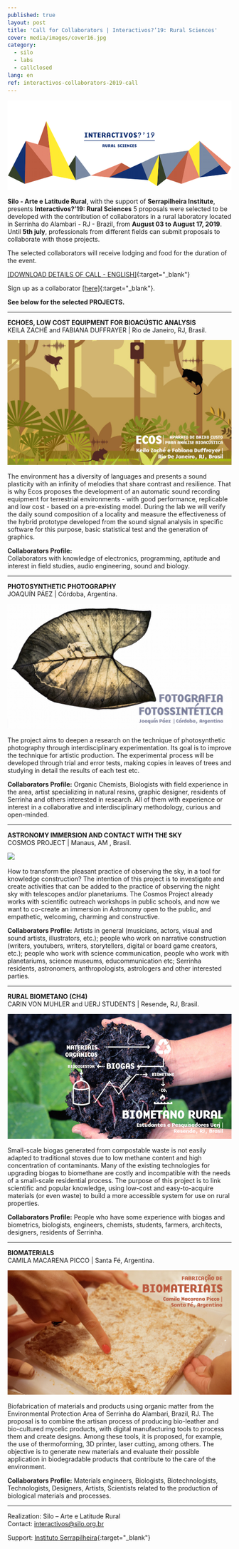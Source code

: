 ```yaml
---
published: true
layout: post
title: 'Call for Collaborators | Interactivos?’19: Rural Sciences'
cover: media/images/cover16.jpg
category:
  - silo
  - labs
  - callclosed
lang: en
ref: interactivos-collaborators-2019-call
---
```

![](/media/images/i19_cover01.png)

**Silo - Arte e Latitude Rural**, with the support of **Serrapilheira Institute**,  presents **Interactivos?’19: Rural Sciences** 
5 proposals were selected to be developed with the contribution of collaborators in a rural laboratory located in Serrinha do Alambari - RJ - Brazil, from **August 03 to August 17, 2019**. 
Until **5th july**, professionals from different fields can submit proposals to collaborate with those projects.

The selected collaborators will receive lodging and food for the duration of the event.



[[DOWNLOAD DETAILS OF CALL - ENGLISH]](/media/docs/collaborators_2019call_en.pdf){:target="_blank"}

Sign up as a collaborator [[here]](https://forms.gle/PXNXAU6viLPdstZ77){:target="_blank"}.
  
  
  **See below for the selected PROJECTS.**

------------------------------------------------------------------------------------------------------ 

**ECHOES, LOW COST EQUIPMENT FOR BIOACÚSTIC ANALYSIS**  
KEILA ZACHÉ and FABIANA DUFFRAYER | Rio de Janeiro, RJ, Brasil.

![](/media/images/ecos.jpg)

The environment has a diversity of languages and presents a sound plasticity with an infinity of melodies that share contrast and resilience.
That is why Ecos proposes the development of an automatic sound recording equipment for terrestrial environments - with good performance, replicable and low cost - based on a pre-existing model. During the lab we will verify the daily sound composition of a locality and measure the effectiveness of the hybrid prototype developed from the sound signal analysis in specific software for this purpose, basic statistical test and the generation of graphics.
 

**Collaborators Profile:**  
Collaborators with knowledge of electronics, programming, aptitude and interest in field studies, audio engineering, sound and biology.

  
-------------------------------------------------------------------------------------------------------      
  
**PHOTOSYNTHETIC PHOTOGRAPHY**  
JOAQUÍN PÁEZ | Córdoba, Argentina.  
  
![](/media/images/fotografiafotossintese.jpg)
  
The project aims to deepen a research on the technique of photosynthetic photography through interdisciplinary experimentation. Its goal is to improve the technique for artistic production. The experimental process will be developed through trial and error tests, making copies in leaves of trees and studying in detail the results of each test etc.

**Collaborators Profile:**
Organic Chemists, Biologists with field experience in the area, artist specializing in natural resins, graphic designer, residents of Serrinha and others interested in research. All of them with experience or interest in a collaborative and interdisciplinary methodology, curious and open-minded.
  
  
-------------------------------------------------------------------------------------------------------   
        
**ASTRONOMY IMMERSION AND CONTACT WITH THE SKY**  
COSMOS PROJECT | Manaus, AM , Brasil.  
  
![](/media/images/cosmos.jpg)
  
How to transform the pleasant practice of observing the sky, in a tool for knowledge construction? The intention of this project is to investigate and create activities that can be added to the practice of observing the night sky with telescopes and/or planetariums. The Cosmos Project already works with scientific outreach workshops in public schools, and now we want to co-create an immersion in Astronomy open to the public, and empathetic, welcoming, charming and constructive.

**Collaborators Profile:**
Artists in general (musicians, actors, visual and sound artists, illustrators, etc.); people who work on narrative construction (writers, youtubers, writers, storytellers, digital or board game creators, etc.); people who work with science communication, people who work with planetariums, science museums, educommunication etc; Serrinha residents, astronomers, anthropologists, astrologers and other interested parties.


-------------------------------------------------------------------------------------------------------
  
  
**RURAL BIOMETANO (CH4)**  
CARIN VON MUHLER and UERJ STUDENTS | Resende, RJ, Brasil.  
  
![](/media/images/biometanorural.jpg)

Small-scale biogas generated from compostable waste is not easily adapted to traditional stoves due to low methane content and high concentration of contaminants. Many of the existing technologies for upgrading biogas to biomethane are costly and incompatible with the needs of a small-scale residential process.
The purpose of this project is to link scientific and popular knowledge, using low-cost and easy-to-acquire materials (or even waste) to build a more accessible system for use on rural properties.

 
**Collaborators Profile:**
People who have some experience with biogas and biometrics, biologists, engineers, chemists, students, farmers, architects, designers, residents of Serrinha.

  
-------------------------------------------------------------------------------------------------------      
      
**BIOMATERIALS**  
CAMILA MACARENA PICCO | Santa Fé, Argentina.  
  
![](/media/images/biomateriais.jpg)
  
Biofabrication of materials and products using organic matter from the Environmental Protection Area of Serrinha do Alambari, Brazil, RJ. The proposal is to combine the artisan process of producing bio-leather and bio-cultured mycelic products, with digital manufacturing tools to process them and create designs. Among these tools, it is proposed, for example, the use of thermoforming, 3D printer, laser cutting, among others. The objective is to generate new materials and evaluate their possible application in biodegradable products that contribute to the care of the environment.
   
**Collaborators Profile:**
Materials engineers, Biologists, Biotechnologists, Technologists, Designers, Artists, Scientists related to the production of biological materials and processes.

  
-------------------------------------------------------------------------------------------------------      
  

Realization: Silo – Arte e Latitude Rural  
Contact: [interactivos@silo.org.br](mailto:interactivos@silo.org.br)

Support: [Instituto Serrapilheira](https://serrapilheira.org/){:target="_blank"}  

